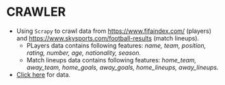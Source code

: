 # CRAWLER
- Using `Scrapy` to crawl data  from https://www.fifaindex.com/ (players) and https://www.skysports.com/football-results (match lineups).
  + PLayers data contains following features: *name, team, position, rating, number, age, nationality, season.*
  + Match lineups data contains following features: *home_team, away_team, home_goals, away_goals, home_lineups, away_lineups.*
- [Click here](https://drive.google.com/drive/folders/1GtMy_gjIsXW9amjrQoiYHe3EOsbswGR5?usp=sharing) for data.
